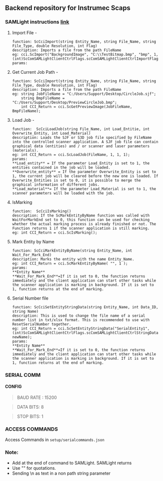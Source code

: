 ## Backend repository for Instrumec Scaps

### SAMLight instructions [link](http://download.scaps.com/downloads/Software/Programming/Client_Control_Interface/Manual/html/index.html?job.htm)

1. Import File -
   ```
   function: ScCciImport(string Entity_Name, string File_Name, string File_Type, double Resolution, int Flag)
   description: Imports a file from the path FileName
   eg: cci.ScImport("BackgroundImage", "C:\\TestBitmap.bmp", "bmp", 1, (int)ScComSAMLightClientCtrlFlags.scComSAMLightClientCtrlImportFlagBitmapReimport);
   params:
   ```
2. Get Current Job Path -

   ```
   function: ScCciImport(string Entity_Name, string File_Name, string File_Type, double Resolution, int Flag)
   description: Imports a file from the path FileName
   eg: string JobFileName = "C:/Users/Support/Desktop/CircleJob.sjf";
       string BmpFileName = "C:/Users/Support/Desktop/PreviewCircleJob.bmp";
       int CCI_Return = cci.ScGetPreviewImage(JobFileName, BmpFileName);
   ```

3. Load Job -
   ```
   function:  ScCciLoadJob(string File_Name, int Load_Entitie, int Overwrite_Entity, int Load_Material)
   description: Loads the SJF or S3D job file specified by FileName into the controlled scanner application. A SJF job file can contain graphical data (entities) and / or scanner and laser parameters (materials).
   eg: int CCI_Return = cci.ScLoadJob(FileName, 1, 1, 1);
   params:
   **Load_entity** = If the parameter Load_Entity is set to 1, the entities contained in the job will be loaded.
   **Overwrite_entity** = If the parameter Overwrite_Entity is set to 1, the current job will be cleared before the new one is loaded. If Overwrite_Entities is set to 0, it is possible to merge the graphical information of different jobs.
   **Load_material**= If the parameter Load_Material is set to 1, the scanner parameters will be loaded with the job.
   ```
4. IsMarking

   ```
   function:  ScCciIsMarking()
   description: If the ScMarkEntityByName function was called with WaitForMarkEnd set to 0, this function can be used for checking whether the actual marking process is already finished or not. The Function returns 1 if the scanner application is still marking.
   eg: int CCI_Return = cci.ScIsMarking();
   ```

5. Mark Entity by Name
   ```
   function: ScCciMarkEntityByName(string Entity_Name, int Wait_For_Mark_End)
   description: Marks the entity with the name Entity_Name.
   eg: int CCI_Return = cci.ScMarkEntityByName( "", 1 );
   params:
   **Entity Name**
   **Wait_For_Mark_End**=If it is set to 0, the function returns immediately and the client application can start other tasks while the scanner application is marking in background. If it is set to 1, function returns at the end of marking.
   ```
6. Serial Number file
   ```
   function: ScCciSetEntityStringData(string Entity_Name, int Data_ID, string Name)
   description: This is used to change the file name of a serial number list in txt/xlsx format. This is recommended to use with ResetSerialNumber together.
   eg: int CCI_Return = cci.ScSetEntityStringData("SerialEntity1", (int)ScComSAMLightClientCtrlFlags.scComSAMLightClientCtrlStringDataIdEntitySerialASCIIFileName, newName);
   params:
   **Entity Name**
   **Wait_For_Mark_End**=If it is set to 0, the function returns immediately and the client application can start other tasks while the scanner application is marking in background. If it is set to 1, function returns at the end of marking.
   ```

### SERIAL COMM

#### CONFIG

> BAUD RATE : 15200

> DATA BITS: 8

> STOP BITS: 1

### ACCESS COMMANDS

Access Commands in `setup/serialcommands.json`

### Note:

- Add <LF> at the end of command to SAMLight. SAMLight returns <LF>
- Use "" for quotations.
- Sending \n as text in a non path string parameter

